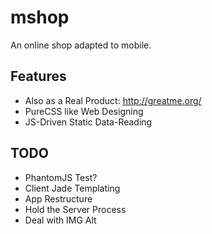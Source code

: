 # mshop

An online shop adapted to mobile.

## Features

- Also as a Real Product: <http://greatme.org/>
- PureCSS like Web Designing
- JS-Driven Static Data-Reading

## TODO

- PhantomJS Test?
- Client Jade Templating
- App Restructure
- Hold the Server Process
- Deal with IMG Alt
